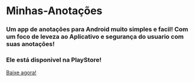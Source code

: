 # Minhas-Anotações
<h3>Um app de anotações para Android muito simples e facil! Com um foco de leveza ao Aplicativo e segurança do usuario com suas anotações!</h3>
<h3>Ele está disponivel na PlayStore!</h3>
<a href="https://play.google.com/store/apps/details?id=com.herorickystudiosoficial.minhasanotaes">Baixe agora!</a></p>
